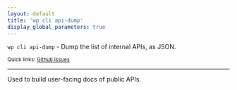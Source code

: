 ```yaml
---
layout: default
title: 'wp cli api-dump'
display_global_parameters: true
---
```


`wp cli api-dump` - Dump the list of internal APIs, as JSON.

<small>Quick links: <a href="https://github.com/wp-cli/wp-cli/issues?q=is%3Aopen+label%3Acommand%3Acli-api-dump+sort%3Aupdated-desc">Github issues</a></small>

<hr />

Used to build user-facing docs of public APIs.



